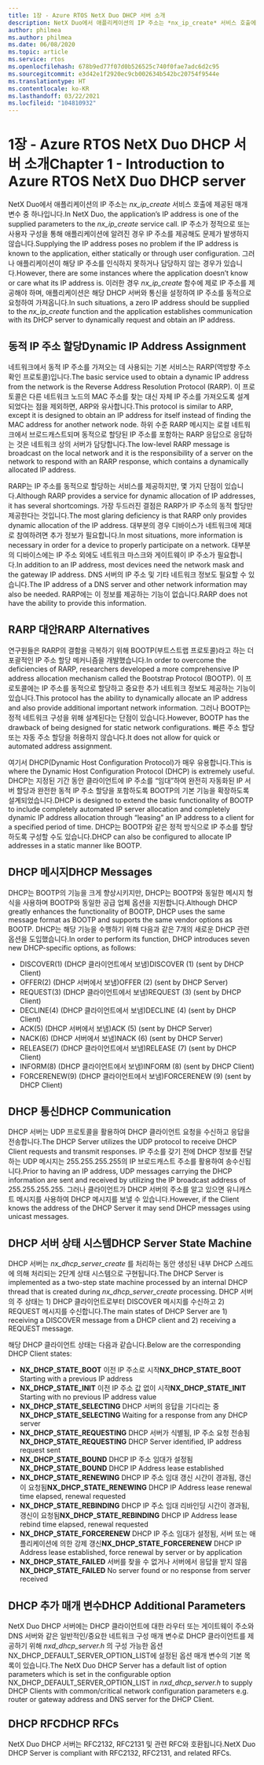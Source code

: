 ```yaml
---
title: 1장 - Azure RTOS NetX Duo DHCP 서버 소개
description: NetX Duo에서 애플리케이션의 IP 주소는 *nx_ip_create* 서비스 호출에 제공된 매개 변수 중 하나입니다.
author: philmea
ms.author: philmea
ms.date: 06/08/2020
ms.topic: article
ms.service: rtos
ms.openlocfilehash: 678b9ed77f07d0b526525c740f0fae7adc6d2c95
ms.sourcegitcommit: e3d42e1f2920ec9cb002634b542bc20754f9544e
ms.translationtype: HT
ms.contentlocale: ko-KR
ms.lasthandoff: 03/22/2021
ms.locfileid: "104810932"
---
```

# <a name="chapter-1---introduction-to-azure-rtos-netx-duo-dhcp-server"></a><span data-ttu-id="c9bc0-103">1장 - Azure RTOS NetX Duo DHCP 서버 소개</span><span class="sxs-lookup"><span data-stu-id="c9bc0-103">Chapter 1 - Introduction to Azure RTOS NetX Duo DHCP server</span></span>

<span data-ttu-id="c9bc0-104">NetX Duo에서 애플리케이션의 IP 주소는 *nx_ip_create* 서비스 호출에 제공된 매개 변수 중 하나입니다.</span><span class="sxs-lookup"><span data-stu-id="c9bc0-104">In NetX Duo, the application’s IP address is one of the supplied parameters to the *nx_ip_create* service call.</span></span> <span data-ttu-id="c9bc0-105">IP 주소가 정적으로 또는 사용자 구성을 통해 애플리케이션에 알려진 경우 IP 주소를 제공해도 문제가 발생하지 않습니다.</span><span class="sxs-lookup"><span data-stu-id="c9bc0-105">Supplying the IP address poses no problem if the IP address is known to the application, either statically or through user configuration.</span></span> <span data-ttu-id="c9bc0-106">그러나 애플리케이션이 해당 IP 주소를 인식하지 못하거나 담당하지 않는 경우가 있습니다.</span><span class="sxs-lookup"><span data-stu-id="c9bc0-106">However, there are some instances where the application doesn’t know or care what its IP address is.</span></span> <span data-ttu-id="c9bc0-107">이러한 경우 *nx_ip_create* 함수에 제로 IP 주소를 제공해야 하며, 애플리케이션은 해당 DHCP 서버와 통신을 설정하여 IP 주소를 동적으로 요청하여 가져옵니다.</span><span class="sxs-lookup"><span data-stu-id="c9bc0-107">In such situations, a zero IP address should be supplied to the *nx_ip_create* function and the application establishes communication with its DHCP server to dynamically request and obtain an IP address.</span></span>

## <a name="dynamic-ip-address-assignment"></a><span data-ttu-id="c9bc0-108">동적 IP 주소 할당</span><span class="sxs-lookup"><span data-stu-id="c9bc0-108">Dynamic IP Address Assignment</span></span>

<span data-ttu-id="c9bc0-109">네트워크에서 동적 IP 주소를 가져오는 데 사용되는 기본 서비스는 RARP(역방향 주소 확인 프로토콜)입니다.</span><span class="sxs-lookup"><span data-stu-id="c9bc0-109">The basic service used to obtain a dynamic IP address from the network is the Reverse Address Resolution Protocol (RARP).</span></span> <span data-ttu-id="c9bc0-110">이 프로토콜은 다른 네트워크 노드의 MAC 주소를 찾는 대신 자체 IP 주소를 가져오도록 설계되었다는 점을 제외하면, ARP와 유사합니다.</span><span class="sxs-lookup"><span data-stu-id="c9bc0-110">This protocol is similar to ARP, except it is designed to obtain an IP address for itself instead of finding the MAC address for another network node.</span></span> <span data-ttu-id="c9bc0-111">하위 수준 RARP 메시지는 로컬 네트워크에서 브로드캐스트되며 동적으로 할당된 IP 주소를 포함하는 RARP 응답으로 응답하는 것은 네트워크 상의 서버가 담당합니다.</span><span class="sxs-lookup"><span data-stu-id="c9bc0-111">The low-level RARP message is broadcast on the local network and it is the responsibility of a server on the network to respond with an RARP response, which contains a dynamically allocated IP address.</span></span>

<span data-ttu-id="c9bc0-112">RARP는 IP 주소를 동적으로 할당하는 서비스를 제공하지만, 몇 가지 단점이 있습니다.</span><span class="sxs-lookup"><span data-stu-id="c9bc0-112">Although RARP provides a service for dynamic allocation of IP addresses, it has several shortcomings.</span></span> <span data-ttu-id="c9bc0-113">가장 두드러진 결점은 RARP가 IP 주소의 동적 할당만 제공한다는 것입니다.</span><span class="sxs-lookup"><span data-stu-id="c9bc0-113">The most glaring deficiency is that RARP only provides dynamic allocation of the IP address.</span></span> <span data-ttu-id="c9bc0-114">대부분의 경우 디바이스가 네트워크에 제대로 참여하려면 추가 정보가 필요합니다.</span><span class="sxs-lookup"><span data-stu-id="c9bc0-114">In most situations, more information is necessary in order for a device to properly participate on a network.</span></span> <span data-ttu-id="c9bc0-115">대부분의 디바이스에는 IP 주소 외에도 네트워크 마스크와 게이트웨이 IP 주소가 필요합니다.</span><span class="sxs-lookup"><span data-stu-id="c9bc0-115">In addition to an IP address, most devices need the network mask and the gateway IP address.</span></span> <span data-ttu-id="c9bc0-116">DNS 서버의 IP 주소 및 기타 네트워크 정보도 필요할 수 있습니다.</span><span class="sxs-lookup"><span data-stu-id="c9bc0-116">The IP address of a DNS server and other network information may also be needed.</span></span> <span data-ttu-id="c9bc0-117">RARP에는 이 정보를 제공하는 기능이 없습니다.</span><span class="sxs-lookup"><span data-stu-id="c9bc0-117">RARP does not have the ability to provide this information.</span></span>

## <a name="rarp-alternatives"></a><span data-ttu-id="c9bc0-118">RARP 대안</span><span class="sxs-lookup"><span data-stu-id="c9bc0-118">RARP Alternatives</span></span>

<span data-ttu-id="c9bc0-119">연구원들은 RARP의 결함을 극복하기 위해 BOOTP(부트스트랩 프로토콜)라고 하는 더 포괄적인 IP 주소 할당 메커니즘을 개발했습니다.</span><span class="sxs-lookup"><span data-stu-id="c9bc0-119">In order to overcome the deficiencies of RARP, researchers developed a more comprehensive IP address allocation mechanism called the Bootstrap Protocol (BOOTP).</span></span> <span data-ttu-id="c9bc0-120">이 프로토콜에는 IP 주소를 동적으로 할당하고 중요한 추가 네트워크 정보도 제공하는 기능이 있습니다.</span><span class="sxs-lookup"><span data-stu-id="c9bc0-120">This protocol has the ability to dynamically allocate an IP address and also provide additional important network information.</span></span> <span data-ttu-id="c9bc0-121">그러나 BOOTP는 정적 네트워크 구성을 위해 설계된다는 단점이 있습니다.</span><span class="sxs-lookup"><span data-stu-id="c9bc0-121">However, BOOTP has the drawback of being designed for static network configurations.</span></span> <span data-ttu-id="c9bc0-122">빠른 주소 할당 또는 자동 주소 할당을 허용하지 않습니다.</span><span class="sxs-lookup"><span data-stu-id="c9bc0-122">It does not allow for quick or automated address assignment.</span></span>

<span data-ttu-id="c9bc0-123">여기서 DHCP(Dynamic Host Configuration Protocol)가 매우 유용합니다.</span><span class="sxs-lookup"><span data-stu-id="c9bc0-123">This is where the Dynamic Host Configuration Protocol (DHCP) is extremely useful.</span></span> <span data-ttu-id="c9bc0-124">DHCP는 지정된 기간 동안 클라이언트에 IP 주소를 “임대”하여 완전히 자동화된 IP 서버 할당과 완전한 동적 IP 주소 할당을 포함하도록 BOOTP의 기본 기능을 확장하도록 설계되었습니다.</span><span class="sxs-lookup"><span data-stu-id="c9bc0-124">DHCP is designed to extend the basic functionality of BOOTP to include completely automated IP server allocation and completely dynamic IP address allocation through “leasing” an IP address to a client for a specified period of time.</span></span> <span data-ttu-id="c9bc0-125">DHCP는 BOOTP와 같은 정적 방식으로 IP 주소를 할당하도록 구성할 수도 있습니다.</span><span class="sxs-lookup"><span data-stu-id="c9bc0-125">DHCP can also be configured to allocate IP addresses in a static manner like BOOTP.</span></span>

## <a name="dhcp-messages"></a><span data-ttu-id="c9bc0-126">DHCP 메시지</span><span class="sxs-lookup"><span data-stu-id="c9bc0-126">DHCP Messages</span></span>

<span data-ttu-id="c9bc0-127">DHCP는 BOOTP의 기능을 크게 향상시키지만, DHCP는 BOOTP와 동일한 메시지 형식을 사용하며 BOOTP와 동일한 공급 업체 옵션을 지원합니다.</span><span class="sxs-lookup"><span data-stu-id="c9bc0-127">Although DHCP greatly enhances the functionality of BOOTP, DHCP uses the same message format as BOOTP and supports the same vendor options as BOOTP.</span></span> <span data-ttu-id="c9bc0-128">DHCP는 해당 기능을 수행하기 위해 다음과 같은 7개의 새로운 DHCP 관련 옵션을 도입했습니다.</span><span class="sxs-lookup"><span data-stu-id="c9bc0-128">In order to perform its function, DHCP introduces seven new DHCP-specific options, as follows:</span></span>

- <span data-ttu-id="c9bc0-129">DISCOVER(1) (DHCP 클라이언트에서 보냄)</span><span class="sxs-lookup"><span data-stu-id="c9bc0-129">DISCOVER (1) (sent by DHCP Client)</span></span>
- <span data-ttu-id="c9bc0-130">OFFER(2) (DHCP 서버에서 보냄)</span><span class="sxs-lookup"><span data-stu-id="c9bc0-130">OFFER (2) (sent by DHCP Server)</span></span>
- <span data-ttu-id="c9bc0-131">REQUEST(3) (DHCP 클라이언트에서 보냄)</span><span class="sxs-lookup"><span data-stu-id="c9bc0-131">REQUEST (3) (sent by DHCP Client)</span></span>
- <span data-ttu-id="c9bc0-132">DECLINE(4) (DHCP 클라이언트에서 보냄)</span><span class="sxs-lookup"><span data-stu-id="c9bc0-132">DECLINE (4) (sent by DHCP Client)</span></span>
- <span data-ttu-id="c9bc0-133">ACK(5) (DHCP 서버에서 보냄)</span><span class="sxs-lookup"><span data-stu-id="c9bc0-133">ACK (5) (sent by DHCP Server)</span></span>
- <span data-ttu-id="c9bc0-134">NACK(6) (DHCP 서버에서 보냄)</span><span class="sxs-lookup"><span data-stu-id="c9bc0-134">NACK (6) (sent by DHCP Server)</span></span>
- <span data-ttu-id="c9bc0-135">RELEASE(7) (DHCP 클라이언트에서 보냄)</span><span class="sxs-lookup"><span data-stu-id="c9bc0-135">RELEASE (7) (sent by DHCP Client)</span></span>
- <span data-ttu-id="c9bc0-136">INFORM(8) (DHCP 클라이언트에서 보냄)</span><span class="sxs-lookup"><span data-stu-id="c9bc0-136">INFORM (8) (sent by DHCP Client)</span></span>
- <span data-ttu-id="c9bc0-137">FORCERENEW(9) (DHCP 클라이언트에서 보냄)</span><span class="sxs-lookup"><span data-stu-id="c9bc0-137">FORCERENEW (9) (sent by DHCP Client)</span></span>

## <a name="dhcp-communication"></a><span data-ttu-id="c9bc0-138">DHCP 통신</span><span class="sxs-lookup"><span data-stu-id="c9bc0-138">DHCP Communication</span></span>

<span data-ttu-id="c9bc0-139">DHCP 서버는 UDP 프로토콜을 활용하여 DHCP 클라이언트 요청을 수신하고 응답을 전송합니다.</span><span class="sxs-lookup"><span data-stu-id="c9bc0-139">The DHCP Server utilizes the UDP protocol to receive DHCP Client requests and transmit responses.</span></span> <span data-ttu-id="c9bc0-140">IP 주소를 갖기 전에 DHCP 정보를 전달하는 UDP 메시지는 255.255.255.255의 IP 브로드캐스트 주소를 활용하여 송수신됩니다.</span><span class="sxs-lookup"><span data-stu-id="c9bc0-140">Prior to having an IP address, UDP messages carrying the DHCP information are sent and received by utilizing the IP broadcast address of 255.255.255.255.</span></span> <span data-ttu-id="c9bc0-141">그러나 클라이언트가 DHCP 서버의 주소를 알고 있으면 유니캐스트 메시지를 사용하여 DHCP 메시지를 보낼 수 있습니다.</span><span class="sxs-lookup"><span data-stu-id="c9bc0-141">However, if the Client knows the address of the DHCP Server it may send DHCP messages using unicast messages.</span></span>

## <a name="dhcp-server-state-machine"></a><span data-ttu-id="c9bc0-142">DHCP 서버 상태 시스템</span><span class="sxs-lookup"><span data-stu-id="c9bc0-142">DHCP Server State Machine</span></span>

<span data-ttu-id="c9bc0-143">DHCP 서버는 *nx_dhcp_server_create* 를 처리하는 동안 생성된 내부 DHCP 스레드에 의해 처리되는 2단계 상태 시스템으로 구현됩니다.</span><span class="sxs-lookup"><span data-stu-id="c9bc0-143">The DHCP Server is implemented as a two-step state machine processed by an internal DHCP thread that is created during *nx_dhcp_server_create* processing.</span></span> <span data-ttu-id="c9bc0-144">DHCP 서버의 주 상태는 1) DHCP 클라이언트로부터 DISCOVER 메시지를 수신하고 2) REQUEST 메시지를 수신합니다.</span><span class="sxs-lookup"><span data-stu-id="c9bc0-144">The main states of DHCP Server are 1) receiving a DISCOVER message from a DHCP client and 2) receiving a REQUEST message.</span></span>

<span data-ttu-id="c9bc0-145">해당 DHCP 클라이언트 상태는 다음과 같습니다.</span><span class="sxs-lookup"><span data-stu-id="c9bc0-145">Below are the corresponding DHCP Client states:</span></span>

- <span data-ttu-id="c9bc0-146">**NX_DHCP_STATE_BOOT** 이전 IP 주소로 시작</span><span class="sxs-lookup"><span data-stu-id="c9bc0-146">**NX_DHCP_STATE_BOOT** Starting with a previous IP address</span></span>
- <span data-ttu-id="c9bc0-147">**NX_DHCP_STATE_INIT** 이전 IP 주소 값 없이 시작</span><span class="sxs-lookup"><span data-stu-id="c9bc0-147">**NX_DHCP_STATE_INIT** Starting with no previous IP address value</span></span>
- <span data-ttu-id="c9bc0-148">**NX_DHCP_STATE_SELECTING** DHCP 서버의 응답을 기다리는 중</span><span class="sxs-lookup"><span data-stu-id="c9bc0-148">**NX_DHCP_STATE_SELECTING** Waiting for a response from any DHCP server</span></span>
- <span data-ttu-id="c9bc0-149">**NX_DHCP_STATE_REQUESTING** DHCP 서버가 식별됨, IP 주소 요청 전송됨</span><span class="sxs-lookup"><span data-stu-id="c9bc0-149">**NX_DHCP_STATE_REQUESTING** DHCP Server identified, IP address request sent</span></span>
- <span data-ttu-id="c9bc0-150">**NX_DHCP_STATE_BOUND** DHCP IP 주소 임대가 설정됨</span><span class="sxs-lookup"><span data-stu-id="c9bc0-150">**NX_DHCP_STATE_BOUND** DHCP IP Address lease established</span></span>
- <span data-ttu-id="c9bc0-151">**NX_DHCP_STATE_RENEWING** DHCP IP 주소 임대 갱신 시간이 경과됨, 갱신이 요청됨</span><span class="sxs-lookup"><span data-stu-id="c9bc0-151">**NX_DHCP_STATE_RENEWING** DHCP IP Address lease renewal time elapsed, renewal requested</span></span>
- <span data-ttu-id="c9bc0-152">**NX_DHCP_STATE_REBINDING** DHCP IP 주소 임대 리바인딩 시간이 경과됨, 갱신이 요청됨</span><span class="sxs-lookup"><span data-stu-id="c9bc0-152">**NX_DHCP_STATE_REBINDING** DHCP IP Address lease rebind time elapsed, renewal requested</span></span>
- <span data-ttu-id="c9bc0-153">**NX_DHCP_STATE_FORCERENEW** DHCP IP 주소 임대가 설정됨, 서버 또는 애플리케이션에 의한 강제 갱신</span><span class="sxs-lookup"><span data-stu-id="c9bc0-153">**NX_DHCP_STATE_FORCERENEW** DHCP IP Address lease established, force renewal by server or by application</span></span>
- <span data-ttu-id="c9bc0-154">**NX_DHCP_STATE_FAILED** 서버를 찾을 수 없거나 서버에서 응답을 받지 않음</span><span class="sxs-lookup"><span data-stu-id="c9bc0-154">**NX_DHCP_STATE_FAILED** No server found or no response from server received</span></span>

## <a name="dhcp-additional-parameters"></a><span data-ttu-id="c9bc0-155">DHCP 추가 매개 변수</span><span class="sxs-lookup"><span data-stu-id="c9bc0-155">DHCP Additional Parameters</span></span>

<span data-ttu-id="c9bc0-156">NetX Duo DHCP 서버에는 DHCP 클라이언트에 대한 라우터 또는 게이트웨이 주소와 DNS 서버와 같은 일반적인/중요한 네트워크 구성 매개 변수로 DHCP 클라이언트를 제공하기 위해 *nxd_dhcp_server.h* 의 구성 가능한 옵션 NX_DHCP_DEFAULT_SERVER_OPTION_LIST에 설정된 옵션 매개 변수의 기본 목록이 있습니다.</span><span class="sxs-lookup"><span data-stu-id="c9bc0-156">The NetX Duo DHCP Server has a default list of option parameters which is set in the configurable option NX_DHCP_DEFAULT_SERVER_OPTION_LIST in *nxd_dhcp_server.h* to supply DHCP Clients with common/critical network configuration parameters e.g. router or gateway address and DNS server for the DHCP Client.</span></span>

## <a name="dhcp-rfcs"></a><span data-ttu-id="c9bc0-157">DHCP RFC</span><span class="sxs-lookup"><span data-stu-id="c9bc0-157">DHCP RFCs</span></span>

<span data-ttu-id="c9bc0-158">NetX Duo DHCP 서버는 RFC2132, RFC2131 및 관련 RFC와 호환됩니다.</span><span class="sxs-lookup"><span data-stu-id="c9bc0-158">NetX Duo DHCP Server is compliant with RFC2132, RFC2131, and related RFCs.</span></span>
